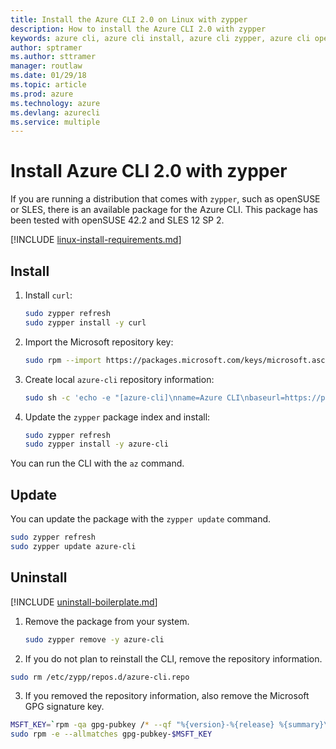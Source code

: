 ```yaml
---
title: Install the Azure CLI 2.0 on Linux with zypper
description: How to install the Azure CLI 2.0 with zypper
keywords: azure cli, azure cli install, azure cli zypper, azure cli opensuse, azure cli sle
author: sptramer
ms.author: sttramer
manager: routlaw
ms.date: 01/29/18
ms.topic: article
ms.prod: azure
ms.technology: azure
ms.devlang: azurecli
ms.service: multiple
---
```


# Install Azure CLI 2.0 with zypper

If you are running a distribution that comes with `zypper`, such as openSUSE or SLES, there is an available package
for the Azure CLI. This package has been tested with openSUSE 42.2 and SLES 12 SP 2.

[!INCLUDE [linux-install-requirements.md](includes/linux-install-requirements.md)]

## Install

1. Install `curl`:

   ```bash
   sudo zypper refresh
   sudo zypper install -y curl
   ```

2. Import the Microsoft repository key:

   ```bash
   sudo rpm --import https://packages.microsoft.com/keys/microsoft.asc
   ```

3. Create local `azure-cli` repository information:

   ```bash
   sudo sh -c 'echo -e "[azure-cli]\nname=Azure CLI\nbaseurl=https://packages.microsoft.com/yumrepos/azure-cli\nenabled=1\ntype=rpm-md\ngpgcheck=1\ngpgkey=https://packages.microsoft.com/keys/microsoft.asc" > /etc/zypp/repos.d/azure-cli.repo'
   ```

4. Update the `zypper` package index and install:

   ```bash
   sudo zypper refresh
   sudo zypper install -y azure-cli
   ```

You can run the CLI with the `az` command.

## Update

You can update the package with the `zypper update` command.

```bash
sudo zypper refresh
sudo zypper update azure-cli
```

## Uninstall

[!INCLUDE [uninstall-boilerplate.md](includes/uninstall-boilerplate.md)]

1. Remove the package from your system.

    ```bash
    sudo zypper remove -y azure-cli
    ```

2. If you do not plan to reinstall the CLI, remove the repository information.

  ```bash
  sudo rm /etc/zypp/repos.d/azure-cli.repo
  ```

3. If you removed the repository information, also remove the Microsoft GPG signature key.

  ```bash
  MSFT_KEY=`rpm -qa gpg-pubkey /* --qf "%{version}-%{release} %{summary}\n" | grep Microsoft | awk '{print $1}'`
  sudo rpm -e --allmatches gpg-pubkey-$MSFT_KEY
  ```

